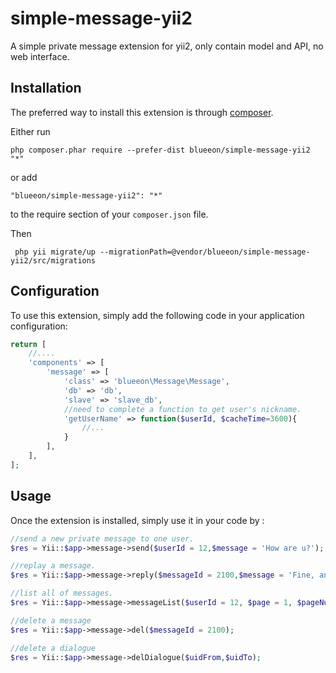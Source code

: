 # simple-message-yii2
A simple private message extension for yii2, only contain model and API, no web interface.


Installation
------------

The preferred way to install this extension is through [composer](http://getcomposer.org/download/).

Either run

```
php composer.phar require --prefer-dist blueeon/simple-message-yii2 "*"
```

or add

```
"blueeon/simple-message-yii2": "*"
```

to the require section of your `composer.json` file.

Then

```
 php yii migrate/up --migrationPath=@vendor/blueeon/simple-message-yii2/src/migrations

```

Configuration
-----
To use this extension, simply add the following code in your application configuration: 
```php
return [
    //....
    'components' => [
        'message' => [
            'class' => 'blueeon\Message\Message',
            'db' => 'db',
            'slave' => 'slave_db',
            //need to complete a function to get user's nickname.
            'getUserName' => function($userId, $cacheTime=3600){
                //...
            }
        ],
    ],
];
```

Usage
-----

Once the extension is installed, simply use it in your code by :

```php
//send a new private message to one user.
$res = Yii::$app->message->send($userId = 12,$message = 'How are u?');

//replay a message.
$res = Yii::$app->message->reply($messageId = 2100,$message = 'Fine, and u?');

//list all of messages.
$res = Yii::$app->message->messageList($userId = 12, $page = 1, $pageNum = 30);

//delete a message
$res = Yii::$app->message->del($messageId = 2100);

//delete a dialogue
$res = Yii::$app->message->delDialogue($uidFrom,$uidTo);



```